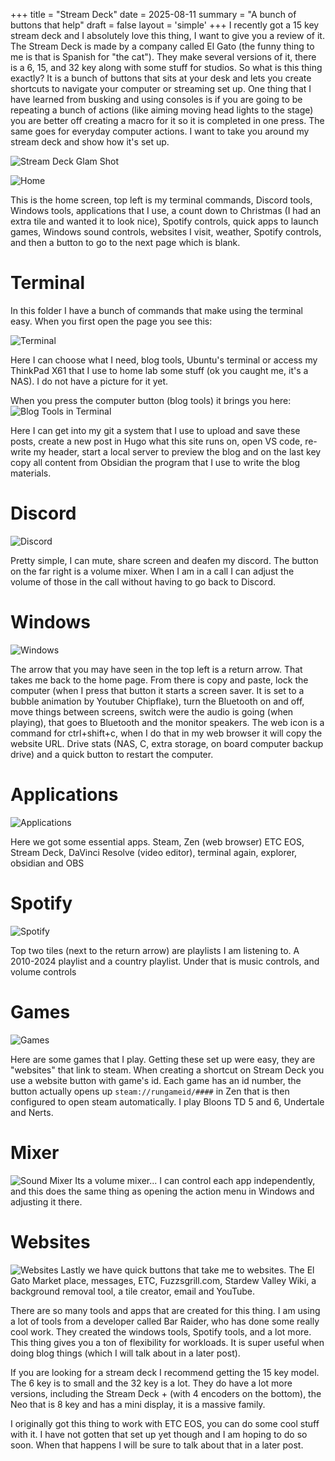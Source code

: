 +++
title = "Stream Deck"
date = 2025-08-11
summary = "A bunch of buttons that help"
draft = false
layout = 'simple'
+++
I recently got a 15 key stream deck and I absolutely love this thing, I want to give you a review of it. The Stream Deck is made by a company called El Gato (the funny thing to me is that is Spanish for "the cat"). They make several versions of it, there is a 6, 15, and 32 key along with some stuff for studios. So what is this thing exactly? It is a bunch of buttons that sits at your desk and lets you create shortcuts to navigate your computer or streaming set up. One thing that I have learned from busking and using consoles is if you are going to be repeating a bunch of actions (like aiming moving head lights to the stage) you are better off creating a macro for it so it is completed in one press. The same goes for everyday computer actions. I want to take you around my stream deck and show how it's set up. 

![Stream Deck Glam Shot](/images/stream_deck/stream_deck_glam.png)

![Home](/images/stream_deck/home.png)

This is the home screen, top left is my terminal commands, Discord tools, Windows tools, applications that I use, a count down to Christmas (I had an extra tile and wanted it to look nice), Spotify controls, quick apps to launch games, Windows sound controls, websites I visit, weather, Spotify controls, and then a button to go to the next page which is blank. 

# Terminal
In this folder I have a bunch of commands that make using the terminal easy. When you first open the page you see this: 

![Terminal](/images/stream_deck/terminal_home.png)

Here I can choose what I need, blog tools, Ubuntu's terminal or access my ThinkPad X61 that I use to home lab some stuff (ok you caught me, it's a NAS). I do not have a picture for it yet. 


When you press the computer button (blog tools) it brings you here:
![Blog Tools in Terminal](/images/stream_deck/terminal_blog_tools.png)

Here I can get into my git a system that I use to upload and save these posts, create a new post in Hugo what this site runs on, open VS code, re-write my header, start a local server to preview the blog and on the last key copy all content from Obsidian the program that I use to write the blog materials. 

# Discord

![Discord](/images/stream_deck/discord.png)

Pretty simple, I can mute, share screen and deafen my discord. The button on the far right is a volume mixer. When I am in a call I can adjust the volume of those in the call without having to go back to Discord. 

# Windows
![Windows](/images/stream_deck/windows_tools.png)

The arrow that you may have seen in the top left is a return arrow. That takes me back to the home page. From there is copy and paste, lock the computer (when I press that button it starts a screen saver. It is set to a bubble animation by Youtuber Chipflake), turn the Bluetooth on and off, move things between screens, switch were the audio is going (when playing), that goes to Bluetooth and the monitor speakers. The web icon is a command for ctrl+shift+c, when I do that in my web browser it will copy the website URL. Drive stats (NAS, C, extra storage, on board computer backup drive) and a quick button to restart the computer. 

# Applications
![Applications](/images/stream_deck/applications.png)

Here we got some essential apps. Steam, Zen (web browser) ETC EOS, Stream Deck, DaVinci Resolve (video editor), terminal again, explorer, obsidian and OBS

# Spotify
![Spotify](/images/stream_deck/spotify.png)

Top two tiles (next to the return arrow) are playlists I am listening to. A 2010-2024 playlist and a country playlist. Under that is music controls, and volume controls

# Games

![Games](/images/stream_deck/games.png)

Here are some games that I play. Getting these set up were easy, they are "websites" that link to steam. When creating a shortcut on Stream Deck you use a website button with game's id. Each game has an id number, the button actually opens up `steam://rungameid/####` in Zen that is then configured to open steam automatically. I play Bloons TD 5 and 6, Undertale and Nerts. 

# Mixer
![Sound Mixer](/images/stream_deck/sound_mixer_windows.png)
Its a volume mixer... I can control each app independently, and this does the same thing as opening the action menu in Windows and adjusting it there. 


# Websites
![Websites](/images/stream_deck/websites.png)
Lastly we have quick buttons that take me to websites. The El Gato Market place, messages, ETC, Fuzzsgrill.com, Stardew Valley Wiki, a background removal tool, a tile creator, email and YouTube.


There are so many tools and apps that are created for  this thing. I am using a lot of tools from a developer called Bar Raider, who has done some really cool work. They created the windows tools, Spotify tools, and a lot more. This thing gives you a ton of flexibility for workloads. It is super useful when doing blog things (which I will talk about in a later post). 

If you are looking for a stream deck I recommend getting the 15 key model. The 6 key is to small and the 32 key is a lot. They do have a lot more versions, including the Stream Deck + (with 4 encoders on the bottom), the Neo that is 8 key and has a mini display, it is a massive family. 

I originally got this thing to work with ETC EOS, you can do some cool stuff with it. I have not gotten that set up yet though and I am hoping to do so soon. When that happens I will be sure to talk about that in a later post. 
